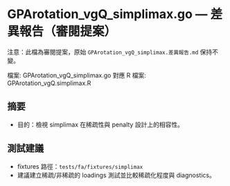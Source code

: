 # GPArotation_vgQ_simplimax.go — 差異報告（審閱提案）

注意：此檔為審閱提案，原始 `GPArotation_vgQ_simplimax.差異報告.md` 保持不變。

檔案: GPArotation_vgQ_simplimax.go
對應 R 檔案: GPArotation_vgQ.simplimax.R

## 摘要

- 目的：檢視 simplimax 在稀疏性與 penalty 設計上的相容性。

## 測試建議

- fixtures 路徑：`tests/fa/fixtures/simplimax`
- 建議建立稀疏/非稀疏的 loadings 測試並比較稀疏化程度與 diagnostics。
